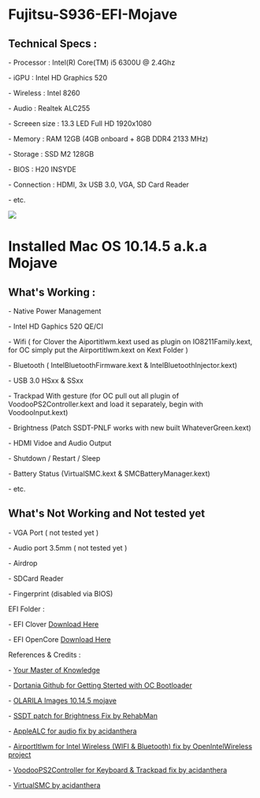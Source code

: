<body>

<h1>Fujitsu-S936-EFI-Mojave</h1>
  
  <h2>Technical Specs :</h2>
  
<p>- Processor : Intel(R) Core(TM) i5 6300U @ 2.4Ghz</p>
<p>- iGPU : Intel HD Graphics 520</p>
<p>- Wireless : Intel 8260</p>
<p>- Audio : Realtek ALC255</p>
<p>- Screeen size : 13.3 LED Full HD 1920x1080</p>
<p>- Memory : RAM 12GB (4GB onboard + 8GB DDR4 2133 MHz)</p>
<p>- Storage : SSD M2 128GB</p>
<p>- BIOS : H20 INSYDE</p>
<p>- Connection : HDMI, 3x USB 3.0, VGA, SD Card Reader</p>
<p>- etc.</p>

<img src="https://support.apple.com/library/APPLE/APPLECARE_ALLGEOS/SP777/mojave-roundel-240.png">

<h1>Installed Mac OS 10.14.5 a.k.a Mojave</h1> 

<h2>What's Working :</h2>

<p>- Native Power Management</p>
<p>- Intel HD Gaphics 520 QE/CI
<p>- Wifi ( for Clover the Aiportitlwm.kext used as plugin on IO8211Family.kext, for OC simply put the Airportitlwm.kext on Kext Folder )</p>
<p>- Bluetooth ( IntelBluetoothFirmware.kext & IntelBluetoothInjector.kext)</p>
<p>- USB 3.0 HSxx & SSxx</p>
<p>- Trackpad With gesture (for OC pull out all plugin of VoodooPS2Controller.kext and load it separately, begin with VoodooInput.kext)</p>
<p>- Brightness (Patch SSDT-PNLF works with new built WhateverGreen.kext)</p>
<p>- HDMI Vidoe and Audio Output</p>
<p>- Shutdown / Restart / Sleep</p>
<p>- Battery Status (VirtualSMC.kext & SMCBatteryManager.kext)</p>
<p>- etc.</p>

<h2>What's Not Working and Not tested yet</h2>

<p>- VGA Port ( not tested yet )</p>
<p>- Audio port 3.5mm ( not tested yet )</p>
<p>- Airdrop</p>
<p>- SDCard Reader</p>
<p>- Fingerprint (disabled via BIOS)</p>

<p>EFI Folder :</p>

<p>- EFI Clover <a href="https://drive.google.com/file/d/18GI8pdItJ82WrnPGolAdc3CToPBEJNst/view?usp=sharing">Download Here</a></p>
<p>- EFI OpenCore <a href="https://drive.google.com/drive/folders/1Um5Tvx7-ocBoKjW9J15zkgW2GJ80jqhI?usp=sharing">Download Here</a></p>

<p>References & Credits :</p>

<p>- <a href="http://google.co.id">Your Master of Knowledge</a></p>
<p>- <a href="https://dortania.github.io/getting-started/">Dortania Github for Getting Sterted with OC Bootloader</a></p>
<p>- <a href="https://www.olarila.com/topic/5139-mojave-olarila/">OLARILA Images 10.14.5 mojave</a></p>
<p>- <a href="https://www.tonymacx86.com/threads/guide-laptop-backlight-control-using-applebacklightfixup-kext.218222/">SSDT patch for Brightness Fix by RehabMan</a></p>
<p>- <a href="https://github.com/acidanthera/AppleALC">AppleALC for audio fix by acidanthera</a></p>
<p>- <a href="https://openintelwireless.github.io/itlwm/Installation.html#airportitlwm">AirportItlwm for Intel Wireless (WIFI & Bluetooth) fix by OpenIntelWireless project</a></p>
<p>- <a href="https://github.com/acidanthera/VoodooPS2/releases">VoodooPS2Controller for Keyboard & Trackpad fix by acidanthera</a></p>
<p>- <a href="https://github.com/acidanthera/virtualsmc/releases">VirtualSMC by acidanthera</a></p>

</body>
